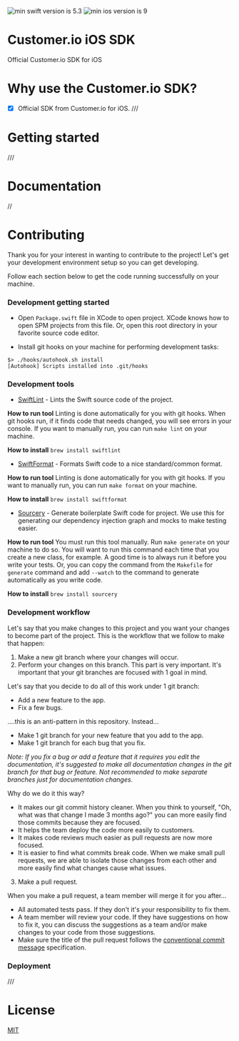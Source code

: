 ![min swift version is 5.3](https://img.shields.io/badge/min%20Swift%20version-5.3-orange)
![min ios version is 9](https://img.shields.io/badge/min%20iOS%20version-9-blue)

# Customer.io iOS SDK

Official Customer.io SDK for iOS

# Why use the Customer.io SDK?

* [X] Official SDK from Customer.io for iOS. 
///

# Getting started

///

# Documentation

//

# Contributing

Thank you for your interest in wanting to contribute to the project! Let's get your development environment setup so you can get developing.

Follow each section below to get the code running successfully on your machine. 

### Development getting started

* Open `Package.swift` file in XCode to open project. XCode knows how to open SPM projects from this file. Or, open this root directory in your favorite source code editor. 

* Install git hooks on your machine for performing development tasks: 

```
$> ./hooks/autohook.sh install
[Autohook] Scripts installed into .git/hooks
```

### Development tools 

* [SwiftLint](https://github.com/realm/SwiftLint) - Lints the Swift source code of the project. 

**How to run tool** Linting is done automatically for you with git hooks. When git hooks run, if it finds code that needs changed, you will see errors in your console. If you want to manually run, you can run `make lint` on your machine. 

**How to install** `brew install swiftlint`

* [SwiftFormat](https://github.com/nicklockwood/SwiftFormat) - Formats Swift code to a nice standard/common format. 

**How to run tool** Linting is done automatically for you with git hooks. If you want to manually run, you can run `make format` on your machine. 

**How to install** `brew install swiftformat`

* [Sourcery](https://github.com/krzysztofzablocki/Sourcery) - Generate boilerplate Swift code for project. We use this for generating our dependency injection graph and mocks to make testing easier. 

**How to run tool** You must run this tool manually. Run `make generate` on your machine to do so. You will want to run this command each time that you create a new class, for example. A good time is to always run it before you write your tests. Or, you can copy the command from the `Makefile` for `generate` command and add `--watch` to the command to generate automatically as you write code. 

**How to install** `brew install sourcery`

### Development workflow 

Let's say that you make changes to this project and you want your changes to become part of the project. This is the workflow that we follow to make that happen:

1. Make a new git branch where your changes will occur. 
2. Perform your changes on this branch. This part is very important. It's important that your git branches are focused with 1 goal in mind. 

Let's say that you decide to do all of this work under 1 git branch:
* Add a new feature to the app. 
* Fix a few bugs. 

....this is an anti-pattern in this repository. Instead...

* Make 1 git branch for your new feature that you add to the app. 
* Make 1 git branch for each bug that you fix. 

*Note: If you fix a bug or add a feature that it requires you edit the documentation, it's suggested to make all documentation changes in the git branch for that bug or feature. Not recommended to make separate branches just for documentation changes.*

Why do we do it this way? 
* It makes our git commit history cleaner. When you think to yourself, "Oh, what was that change I made 3 months ago?" you can more easily find those commits because they are focused. 
* It helps the team deploy the code more easily to customers. 
* It makes code reviews much easier as pull requests are now more focused. 
* It is easier to find what commits break code. When we make small pull requests, we are able to isolate those changes from each other and more easily find what changes cause what issues. 

3. Make a pull request. 

When you make a pull request, a team member will merge it for you after...
* All automated tests pass. If they don't it's your responsibility to fix them. 
* A team member will review your code. If they have suggestions on how to fix it, you can discuss the suggestions as a team and/or make changes to your code from those suggestions. 
* Make sure the title of the pull request follows the [conventional commit message](https://gist.github.com/levibostian/71afa00ddc69688afebb215faab48fd7) specification. 

### Deployment 

///

# License

[MIT](LICENSE)